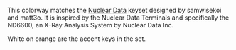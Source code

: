 This colorway matches the [Nuclear Data][nd] keyset designed by samwisekoi and matt3o. It is inspired by the Nuclear Data Terminals and specifically the ND6600, an X-Ray Analysis System by Nuclear Data Inc.

White on orange are the accent keys in the set.

[nd]: http://keypuller.com/nuclear-data/
